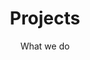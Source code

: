 ---
title: Projects
subtitle: What we do
lang: en
layout: projects
excerpt: In the last few years, we have been working on both academic as well as industry research. Below you find an overview of selected projects.
---